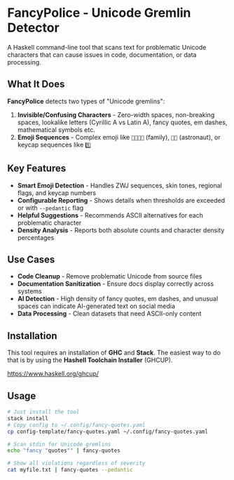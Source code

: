 # FancyPolice - Unicode Gremlin Detector

A Haskell command-line tool that scans text for problematic Unicode characters that can cause issues in code, documentation, or data processing.

## What It Does

**FancyPolice** detects two types of "Unicode gremlins":

1. **Invisible/Confusing Characters** - Zero-width spaces, non-breaking spaces, lookalike letters (Cyrillic А vs Latin A), fancy quotes, em dashes, mathematical symbols etc.
2. **Emoji Sequences** - Complex emoji like `👨‍👩‍👧‍👦` (family), `🧑‍🚀` (astronaut), or keycap sequences like `1️⃣`

## Key Features

- **Smart Emoji Detection** - Handles ZWJ sequences, skin tones, regional flags, and keycap numbers
- **Configurable Reporting** - Shows details when thresholds are exceeded or with `--pedantic` flag
- **Helpful Suggestions** - Recommends ASCII alternatives for each problematic character
- **Density Analysis** - Reports both absolute counts and character density percentages

## Use Cases

- **Code Cleanup** - Remove problematic Unicode from source files
- **Documentation Sanitization** - Ensure docs display correctly across systems
- **AI Detection** - High density of fancy quotes, em dashes, and unusual spaces can indicate AI-generated text on social media
- **Data Processing** - Clean datasets that need ASCII-only content

## Installation

This tool requires an installation of **GHC** and **Stack**.
The easiest way to do that is by using the **Hashell Toolchain Installer** (GHCUP).

https://www.haskell.org/ghcup/

## Usage

```bash
# Just install the tool
stack install
# Copy config to ~/.config/fancy-quotes.yaml
cp config-template/fancy-quotes.yaml ~/.config/fancy-quotes.yaml

# Scan stdin for Unicode gremlins
echo "fancy "quotes"" | fancy-quotes

# Show all violations regardless of severity  
cat myfile.txt | fancy-quotes --pedantic
```
